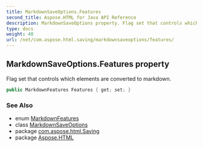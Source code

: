 ```yaml
---
title: MarkdownSaveOptions.Features
second_title: Aspose.HTML for Java API Reference
description: MarkdownSaveOptions property. Flag set that controls which elements are converted to markdown
type: docs
weight: 40
url: /net/com.aspose.html.saving/markdownsaveoptions/features/
---
```

## MarkdownSaveOptions.Features property

Flag set that controls which elements are converted to markdown.

```java
public MarkdownFeatures Features { get; set; }
```

### See Also

* enum [MarkdownFeatures](../../markdownfeatures/)
* class [MarkdownSaveOptions](../)
* package [com.aspose.html.Saving](../../markdownsaveoptions/)
* package [Aspose.HTML](../../../)
